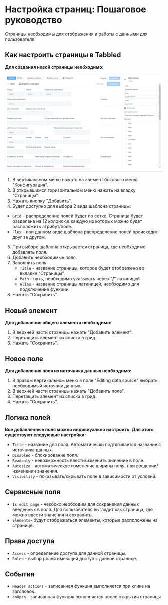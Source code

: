 # Настройка страниц: Пошаговое руководство

Страницы необходимы для отображения и работы с данными для пользователя.

## Как настроить страницы в Tabbled

**Для создания новой страницы необходимо:**

![Страница](images/pages1.jpg)

1.  В вертикальном меню нажать на элемент бокового меню "Конфигурация".
2.  В открывшимся горизонтальном меню нажать на владку "Страницы".
3.  Нажать кнопку "Добавить".
4.  Будет доступно для выбора 2 вида шаблона страницы:

- `Grid` - распределение полей будет по сетке. Страница будет разделена на 12 колонок,в каждую из которых можно будет расположить атрибут/поле.
- `Flex` - при данном виде шаблона распределение полей происходит друг за другом.

5. При выборе шаблона открывается страница, где необходимо добавлять поля.
6. Добавить необходимые поля.
7. Заполнить поля
   - `Title` - название страницы, которое будет отображено во вкладке "Страницы".
   - `Path` - путь, необходимо указывать через "**/**" латиницей.
   - `Alias` - название страницы латиницей, необходимо для подключение функции.
8. Нажать "Сохранить".

## Новый элемент

**Для добавления общего элемента необходимо:**

1. В верхней части страницы нажать "Добавить элемент".
2. Перетащить элемент из списка в грид.
3. Нажать "Сохранить".

## Новое поле

**Для добавления поля из источника данных необходимо:**

1. В правом вертикальном меню в поле "Editing data source" выбрать необходимый источник данных.
2. В верхней части страницы нажать "Добавить поле".
3. Перетащить элемент из списка в грид.
4. Нажать "Сохранить".

## Логика полей

**Все добавленные поля можно индивиуально настроить. Для этого существуют следующие настройки:**

- `Title` - название для поля. Автоматически подтягивается название с источника данных.
- `Disabled` - блокирование поля.
- `Readonly` - невозможность ввести/изменить значение в поле.
- `Autosize` - автоматическое изменение ширины поля, при введении/изменении значения.
- `Visibility` - показывать/скрывать поле в зависимости от условий.

## Сервисные поля

- `Is edit page` - чекбокс необходим для сохранения данных введенных в поля. Для пользователя выглядит как страница, где можно ввести значения и сохранить.
- `Elements`- будут отображаться элементы, которые расположены на странице.

## Права доступа

- `Access` - определение доступа для данной страницы.
- `Roles` - выбор ролей имеющий доступ к данной странице.

## События

- `Header actions` - записанная функция выполняется при клике на заголовок.
- `onOpen` - записанная функция выполняется после открытия страницы
